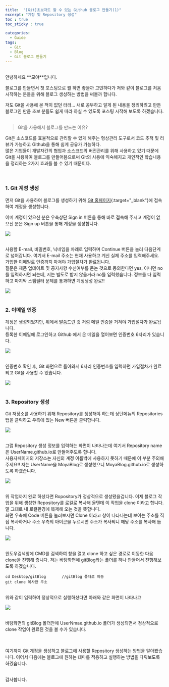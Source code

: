 ```yaml
---
title:  "[Git]초보자도 할 수 있는 Github 블로그 만들기(1)"
excerpt: "계정 및 Repository 생성"
toc : true
toc_sticky : true

categories:
  - Guide
tags: 
  - Git 
  - Blog
  - Git 블로그 만들기
---
```


<br/>
안녕하세요 **모야**입니다.

블로그를 만들면서 첫 포스팅으로 뭘 하면 좋을까 고민하다가 저와 같이 블로그를 처음 시작하는 분들을 위해 블로그 생성하는
방법을 써볼까 합니다.

저도 Git을 사용해 본 적이 없던 터라... 새로 공부하고 알게 된 내용을 정리하려고 만든 블로그인 만큼 초보 분들도
쉽게 따라 하실 수 있도록 포스팅 시작해 보도록 하겠습니다.<br/><br/>


> Git을 사용해서 블로그를 만드는 이유?

Git은 소스코드를 효율적으로 관리할 수 있게 해주는 형상관리 도구로서 코드 추적 및 리뷰가 가능하고 
Github을 통해 쉽게 공유가 가능하다.<br/> 많은 기업들이 개발자간의 협업과 소스코드의 버전관리를 위해 
사용하고 있기 때문에 Git을 사용하여 블로그를 만들어봄으로써 Git의 사용에 익숙해지고 개인적인 학습내용을
정리하는 2가지 효과를 볼 수 있기 때문이다.<br/><br/><br/>



### 1. Git 계정 생성

먼저 Git을 사용하여 블로그를 생성하기 위해 [Git 홈페이지](https://github.com){:target="_blank"}에 접속하여 계정을 생성합니다.


이미 계정이 있으신 분은 우측상단 Sign in 버튼을 통해 바로 접속해 주시고 계정이 없으신 분은 Sign up 버튼을 통해 계정을 생성합니다.

<img src="/assets/images/git_homepage.PNG"><br/><br/>


사용할 E-mail, 비밀번호, 닉네임을 차례로 입력하며 Continue 버튼을 눌러 다음단계로 넘어갑니다. 
여기서 E-mail 주소는 현재 사용하고 계신 실제 주소를 입력해주세요. 가입한 이메일로 인증까지 마쳐야 가입절차가 완료됩니다.<br/>
질문은 제품 업데이트 및 공지사항 수신여부를 묻는 것으로 동의한다면 yes, 아니면 no 를 입력하시면 되는데, 
저는 별도로 받지 않을거라 no를 입력했습니다.
정보를 다 입력하고 마지막 스팸필터 문제를 통과하면 계정생성 완료!!

<img src="/assets/images/git_acc_create2.PNG"><br/><br/>



### 2. 이메일 인증

계정은 생성되었지만, 위에서 말씀드린 것 처럼 메일 인증을 거쳐야 가입절차가 완료됩니다.<br/>
등록한 이메일에 로그인하고 Github 에서 온 메일을 열어보면 인증번호 6자리가 있습니다.


<img src="/assets/images/git_certCode.JPG"><br/><br/>


인증번호 확인 후, Git 화면으로 돌아와서 6자리 인증번호를 입력하면 가입절차가 완료되고 Git을 사용할 수 있습니다.


<img src="/assets/images/git_enterCode.PNG"><br/><br/>



### 3. Repository 생성

Git 저장소를 사용하기 위해 Repository를 생성해야 하는데 상단메뉴의 Repositories 탭을 클릭하고 우측에 있는 New 버튼을 클릭합니다.

<img src="/assets/images/repository.PNG"><br/><br/>



그럼 Repository 생성 정보를 입력하는 화면이 나타나는데 여기서 Repository name 은 UserName.github.io로 만들어주도록 합니다.<br/>
사용자페이지의 저장소는 자신의 계정 이름밖에 사용하지 못하기 때문에
이 부분 주의해주세요!! 저는 UserName을 MoyaBlog로 생성했으니 MoyaBlog.github.io로 생성하도록 하겠습니다.

<img src="/assets/images/create_repository.PNG"><br/><br/>



위 작업까지 완료 하셨다면 Ropository가 정상적으로 생성됐을겁니다. 
이제 블로그 작업을 위해 생성한 Repository를 로컬로 복사해 올텐데
이 작업을 clone 이라고 합니다. 말 그대로 내 로컬환경에 복제해 오는 것을 뜻합니다.<br/>
화면 우측에 Code 버튼을 눌러보시면 Clone 이라고 창이 나타나는데 보이는 주소를 직접 복사하거나
주소 우측의 아이콘을 누르시면 주소가 복사되니 해당 주소를 복사해 둡니다.

<img src="/assets/images/clone.PNG"><br/><br/>



윈도우검색창에 CMD를 검색하여 창을 열고 clone 하고 싶은 경로로 이동한 다음 clone을 진행해 줍니다.
저는 바탕화면에 gitBlog라는 폴더를 하나 만들어서 진행해보도록 하겠습니다.

    cd Desktop/gitBlog       //gitBlog 폴더로 이동
    git clone 복사한 주소


<br/>
위와 같이 입력하여 정상적으로 실행하셨다면 아래와 같은 화면이 나타나고

<img src="/assets/images/cmdClone.PNG"><br/><br/>



바탕화면의 gitBlog 폴더안에 UserNmae.github.io 폴더가 생성되면서 정상적으로 clone 작업이
완료된 것을 볼 수가 있습니다.<br/><br/><br/>



여기까지 Git 계정을 생성하고 블로그에 사용할 Repository 생성하는 방법을 알아봤습니다.
이어서 다음에는 블로그에 원하는 테마를 적용하고 실행하는 방법을 다뤄보도록 하겠습니다.<br/><br/>


감사합니다.


